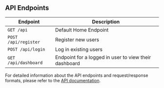 ## API Endpoints

| Endpoint | Description |
| --- | --- |
| `GET /api` | Default Home Endpoint |
| `POST /api/register` | Register new users |
| `POST /api/login` | Log in existing users |
| `GET /api/dashboard` | Endpoint for a logged in user to view their dashboard |

For detailed information about the API endpoints and request/response formats, please refer to the [API documentation](https://documenter.getpostman.com/view/14459384/2s9Y5VUPyz).